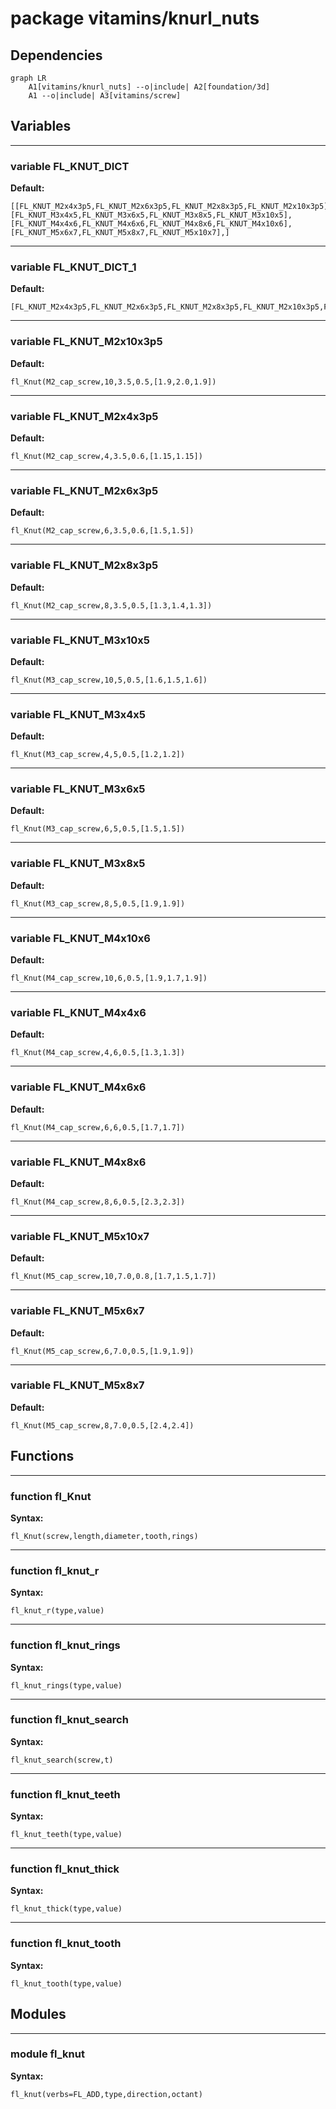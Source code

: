 # package vitamins/knurl_nuts


## Dependencies

```mermaid
graph LR
    A1[vitamins/knurl_nuts] --o|include| A2[foundation/3d]
    A1 --o|include| A3[vitamins/screw]
```

## Variables


---

### variable FL_KNUT_DICT

__Default:__

    [[FL_KNUT_M2x4x3p5,FL_KNUT_M2x6x3p5,FL_KNUT_M2x8x3p5,FL_KNUT_M2x10x3p5],[FL_KNUT_M3x4x5,FL_KNUT_M3x6x5,FL_KNUT_M3x8x5,FL_KNUT_M3x10x5],[FL_KNUT_M4x4x6,FL_KNUT_M4x6x6,FL_KNUT_M4x8x6,FL_KNUT_M4x10x6],[FL_KNUT_M5x6x7,FL_KNUT_M5x8x7,FL_KNUT_M5x10x7],]

---

### variable FL_KNUT_DICT_1

__Default:__

    [FL_KNUT_M2x4x3p5,FL_KNUT_M2x6x3p5,FL_KNUT_M2x8x3p5,FL_KNUT_M2x10x3p5,FL_KNUT_M3x4x5,FL_KNUT_M3x6x5,FL_KNUT_M3x8x5,FL_KNUT_M3x10x5,FL_KNUT_M4x4x6,FL_KNUT_M4x6x6,FL_KNUT_M4x8x6,FL_KNUT_M4x10x6,FL_KNUT_M5x6x7,FL_KNUT_M5x8x7,FL_KNUT_M5x10x7,]

---

### variable FL_KNUT_M2x10x3p5

__Default:__

    fl_Knut(M2_cap_screw,10,3.5,0.5,[1.9,2.0,1.9])

---

### variable FL_KNUT_M2x4x3p5

__Default:__

    fl_Knut(M2_cap_screw,4,3.5,0.6,[1.15,1.15])

---

### variable FL_KNUT_M2x6x3p5

__Default:__

    fl_Knut(M2_cap_screw,6,3.5,0.6,[1.5,1.5])

---

### variable FL_KNUT_M2x8x3p5

__Default:__

    fl_Knut(M2_cap_screw,8,3.5,0.5,[1.3,1.4,1.3])

---

### variable FL_KNUT_M3x10x5

__Default:__

    fl_Knut(M3_cap_screw,10,5,0.5,[1.6,1.5,1.6])

---

### variable FL_KNUT_M3x4x5

__Default:__

    fl_Knut(M3_cap_screw,4,5,0.5,[1.2,1.2])

---

### variable FL_KNUT_M3x6x5

__Default:__

    fl_Knut(M3_cap_screw,6,5,0.5,[1.5,1.5])

---

### variable FL_KNUT_M3x8x5

__Default:__

    fl_Knut(M3_cap_screw,8,5,0.5,[1.9,1.9])

---

### variable FL_KNUT_M4x10x6

__Default:__

    fl_Knut(M4_cap_screw,10,6,0.5,[1.9,1.7,1.9])

---

### variable FL_KNUT_M4x4x6

__Default:__

    fl_Knut(M4_cap_screw,4,6,0.5,[1.3,1.3])

---

### variable FL_KNUT_M4x6x6

__Default:__

    fl_Knut(M4_cap_screw,6,6,0.5,[1.7,1.7])

---

### variable FL_KNUT_M4x8x6

__Default:__

    fl_Knut(M4_cap_screw,8,6,0.5,[2.3,2.3])

---

### variable FL_KNUT_M5x10x7

__Default:__

    fl_Knut(M5_cap_screw,10,7.0,0.8,[1.7,1.5,1.7])

---

### variable FL_KNUT_M5x6x7

__Default:__

    fl_Knut(M5_cap_screw,6,7.0,0.5,[1.9,1.9])

---

### variable FL_KNUT_M5x8x7

__Default:__

    fl_Knut(M5_cap_screw,8,7.0,0.5,[2.4,2.4])

## Functions


---

### function fl_Knut

__Syntax:__

    fl_Knut(screw,length,diameter,tooth,rings)

---

### function fl_knut_r

__Syntax:__

    fl_knut_r(type,value)

---

### function fl_knut_rings

__Syntax:__

    fl_knut_rings(type,value)

---

### function fl_knut_search

__Syntax:__

    fl_knut_search(screw,t)

---

### function fl_knut_teeth

__Syntax:__

    fl_knut_teeth(type,value)

---

### function fl_knut_thick

__Syntax:__

    fl_knut_thick(type,value)

---

### function fl_knut_tooth

__Syntax:__

    fl_knut_tooth(type,value)

## Modules


---

### module fl_knut

__Syntax:__

    fl_knut(verbs=FL_ADD,type,direction,octant)

